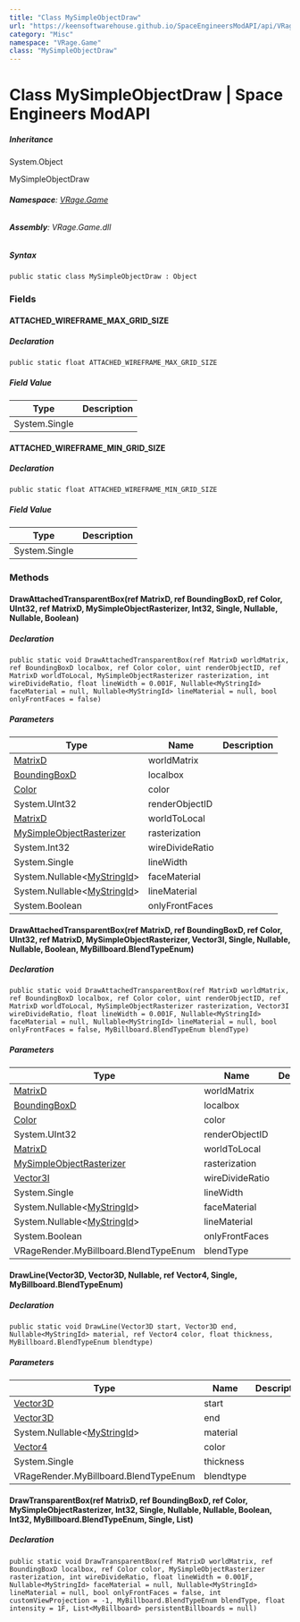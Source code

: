 ```yaml
---
title: "Class MySimpleObjectDraw"
url: "https://keensoftwarehouse.github.io/SpaceEngineersModAPI/api/VRage.Game.MySimpleObjectDraw.html"
category: "Misc"
namespace: "VRage.Game"
class: "MySimpleObjectDraw"
---
```


# Class MySimpleObjectDraw | Space Engineers ModAPI

##### Inheritance

System.Object

MySimpleObjectDraw

###### **Namespace**: [VRage.Game](https://keensoftwarehouse.github.io/SpaceEngineersModAPI/api/VRage.Game.html)

###### **Assembly**: VRage.Game.dll

##### Syntax

```
public static class MySimpleObjectDraw : Object
```

### Fields

#### ATTACHED\_WIREFRAME\_MAX\_GRID\_SIZE

##### Declaration

```
public static float ATTACHED_WIREFRAME_MAX_GRID_SIZE
```

##### Field Value

| Type | Description |
| --- | --- |
| System.Single |     |

#### ATTACHED\_WIREFRAME\_MIN\_GRID\_SIZE

##### Declaration

```
public static float ATTACHED_WIREFRAME_MIN_GRID_SIZE
```

##### Field Value

| Type | Description |
| --- | --- |
| System.Single |     |

### Methods

#### DrawAttachedTransparentBox(ref MatrixD, ref BoundingBoxD, ref Color, UInt32, ref MatrixD, MySimpleObjectRasterizer, Int32, Single, Nullable<MyStringId>, Nullable<MyStringId>, Boolean)

##### Declaration

```
public static void DrawAttachedTransparentBox(ref MatrixD worldMatrix, ref BoundingBoxD localbox, ref Color color, uint renderObjectID, ref MatrixD worldToLocal, MySimpleObjectRasterizer rasterization, int wireDivideRatio, float lineWidth = 0.001F, Nullable<MyStringId> faceMaterial = null, Nullable<MyStringId> lineMaterial = null, bool onlyFrontFaces = false)
```

##### Parameters

| Type | Name | Description |
| --- | --- | --- |
| [MatrixD](https://keensoftwarehouse.github.io/SpaceEngineersModAPI/api/VRageMath.MatrixD.html) | worldMatrix |     |
| [BoundingBoxD](https://keensoftwarehouse.github.io/SpaceEngineersModAPI/api/VRageMath.BoundingBoxD.html) | localbox |     |
| [Color](https://keensoftwarehouse.github.io/SpaceEngineersModAPI/api/VRageMath.Color.html) | color |     |
| System.UInt32 | renderObjectID |     |
| [MatrixD](https://keensoftwarehouse.github.io/SpaceEngineersModAPI/api/VRageMath.MatrixD.html) | worldToLocal |     |
| [MySimpleObjectRasterizer](https://keensoftwarehouse.github.io/SpaceEngineersModAPI/api/VRage.Game.MySimpleObjectRasterizer.html) | rasterization |     |
| System.Int32 | wireDivideRatio |     |
| System.Single | lineWidth |     |
| System.Nullable<[MyStringId](https://keensoftwarehouse.github.io/SpaceEngineersModAPI/api/VRage.Utils.MyStringId.html)\> | faceMaterial |     |
| System.Nullable<[MyStringId](https://keensoftwarehouse.github.io/SpaceEngineersModAPI/api/VRage.Utils.MyStringId.html)\> | lineMaterial |     |
| System.Boolean | onlyFrontFaces |     |

#### DrawAttachedTransparentBox(ref MatrixD, ref BoundingBoxD, ref Color, UInt32, ref MatrixD, MySimpleObjectRasterizer, Vector3I, Single, Nullable<MyStringId>, Nullable<MyStringId>, Boolean, MyBillboard.BlendTypeEnum)

##### Declaration

```
public static void DrawAttachedTransparentBox(ref MatrixD worldMatrix, ref BoundingBoxD localbox, ref Color color, uint renderObjectID, ref MatrixD worldToLocal, MySimpleObjectRasterizer rasterization, Vector3I wireDivideRatio, float lineWidth = 0.001F, Nullable<MyStringId> faceMaterial = null, Nullable<MyStringId> lineMaterial = null, bool onlyFrontFaces = false, MyBillboard.BlendTypeEnum blendType)
```

##### Parameters

| Type | Name | Description |
| --- | --- | --- |
| [MatrixD](https://keensoftwarehouse.github.io/SpaceEngineersModAPI/api/VRageMath.MatrixD.html) | worldMatrix |     |
| [BoundingBoxD](https://keensoftwarehouse.github.io/SpaceEngineersModAPI/api/VRageMath.BoundingBoxD.html) | localbox |     |
| [Color](https://keensoftwarehouse.github.io/SpaceEngineersModAPI/api/VRageMath.Color.html) | color |     |
| System.UInt32 | renderObjectID |     |
| [MatrixD](https://keensoftwarehouse.github.io/SpaceEngineersModAPI/api/VRageMath.MatrixD.html) | worldToLocal |     |
| [MySimpleObjectRasterizer](https://keensoftwarehouse.github.io/SpaceEngineersModAPI/api/VRage.Game.MySimpleObjectRasterizer.html) | rasterization |     |
| [Vector3I](https://keensoftwarehouse.github.io/SpaceEngineersModAPI/api/VRageMath.Vector3I.html) | wireDivideRatio |     |
| System.Single | lineWidth |     |
| System.Nullable<[MyStringId](https://keensoftwarehouse.github.io/SpaceEngineersModAPI/api/VRage.Utils.MyStringId.html)\> | faceMaterial |     |
| System.Nullable<[MyStringId](https://keensoftwarehouse.github.io/SpaceEngineersModAPI/api/VRage.Utils.MyStringId.html)\> | lineMaterial |     |
| System.Boolean | onlyFrontFaces |     |
| VRageRender.MyBillboard.BlendTypeEnum | blendType |     |

#### DrawLine(Vector3D, Vector3D, Nullable<MyStringId>, ref Vector4, Single, MyBillboard.BlendTypeEnum)

##### Declaration

```
public static void DrawLine(Vector3D start, Vector3D end, Nullable<MyStringId> material, ref Vector4 color, float thickness, MyBillboard.BlendTypeEnum blendtype)
```

##### Parameters

| Type | Name | Description |
| --- | --- | --- |
| [Vector3D](https://keensoftwarehouse.github.io/SpaceEngineersModAPI/api/VRageMath.Vector3D.html) | start |     |
| [Vector3D](https://keensoftwarehouse.github.io/SpaceEngineersModAPI/api/VRageMath.Vector3D.html) | end |     |
| System.Nullable<[MyStringId](https://keensoftwarehouse.github.io/SpaceEngineersModAPI/api/VRage.Utils.MyStringId.html)\> | material |     |
| [Vector4](https://keensoftwarehouse.github.io/SpaceEngineersModAPI/api/VRageMath.Vector4.html) | color |     |
| System.Single | thickness |     |
| VRageRender.MyBillboard.BlendTypeEnum | blendtype |     |

#### DrawTransparentBox(ref MatrixD, ref BoundingBoxD, ref Color, MySimpleObjectRasterizer, Int32, Single, Nullable<MyStringId>, Nullable<MyStringId>, Boolean, Int32, MyBillboard.BlendTypeEnum, Single, List<MyBillboard>)

##### Declaration

```
public static void DrawTransparentBox(ref MatrixD worldMatrix, ref BoundingBoxD localbox, ref Color color, MySimpleObjectRasterizer rasterization, int wireDivideRatio, float lineWidth = 0.001F, Nullable<MyStringId> faceMaterial = null, Nullable<MyStringId> lineMaterial = null, bool onlyFrontFaces = false, int customViewProjection = -1, MyBillboard.BlendTypeEnum blendType, float intensity = 1F, List<MyBillboard> persistentBillboards = null)
```
